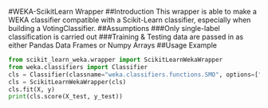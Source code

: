 #WEKA-ScikitLearn Wrapper
##Introduction
This wrapper is able to make a WEKA classifier compatible with a Scikit-Learn classifier, especially when building a VotingClassifier.
##Assumptions
###Only single-label classification is carried out
###Training & Testing data are passed in as either Pandas Data Frames or Numpy Arrays
##Usage Example
```python
from scikit_learn_weka.wrapper import ScikitLearnWekaWrapper
from weka.classifiers import Classifier
cls = Classifier(classname="weka.classifiers.functions.SMO", options=["-N", "0"])
cls = ScikitLearnWekaWrapper(cls)
cls.fit(X, y)
print(cls.score(X_test, y_test))
```
